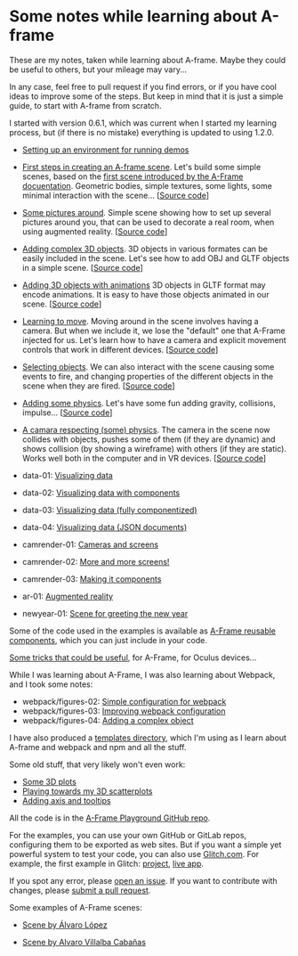 # Some notes while learning about A-frame

These are my notes,
taken while learning about A-frame.
Maybe they could be useful to others,
but your mileage may vary...

In any case,
feel free to pull request if you find errors,
or if you have cool ideas to improve some of the steps.
But keep in mind that it is just a simple guide,
to start with A-frame from scratch.

I started with version 0.6.1, which was current when I started
my learning process, but (if there is no mistake)
everything is updated to using 1.2.0.


* [Setting up an environment for running demos](environment.md)

* [First steps in creating an A-frame scene](figures-01/README.md).
  Let's build some simple scenes, based on the [first scene introduced
  by the A-Frame docuentation](https://aframe.io/docs/1.2.0/introduction/#getting-started).
  Geometric bodies, simple textures, some lights, some minimal interaction
  with the scene...
  [[Source code](https://github.com/jgbarah/aframe-playground/tree/master/figures-01)]

* [Some pictures around](pictures-01/README.md).
  Simple scene showing how to set up several pictures around you, that can be
  used to decorate a real room, when using augmented reality.
  [[Source code](https://github.com/jgbarah/aframe-playground/tree/master/pictures-01)]

* [Adding complex 3D objects](figures-04/README.md).
  3D objects in various formates can be easily included in the scene.
  Let's see how to add OBJ and GLTF objects in a simple scene.
  [[Source code](https://github.com/jgbarah/aframe-playground/tree/master/figures-04)]

* [Adding 3D objects with animations](moving-01/README.md)
  3D objects in GLTF format may encode animations. It is easy to have those
  objects animated in our scene.
  [[Source code](https://github.com/jgbarah/aframe-playground/tree/master/moving-01)]

* [Learning to move](interaction-01/README.md).
  Moving around in the scene involves having a camera.
  But when we include it, we lose the "default" one that A-Frame injected
  for us. Let's learn how to have a camera and explicit movement controls
  that work in different devices.
  [[Source code](https://github.com/jgbarah/aframe-playground/tree/master/interaction-01)]

* [Selecting objects](interaction-02/README.md).
  We can also interact with the scene causing some events to fire,
  and changing properties of the different objects in the scene when
  they are fired.
  [[Source code](https://github.com/jgbarah/aframe-playground/tree/master/interaction-02)]

* [Adding some physics](physics-01/README.md).
  Let's have some fun adding gravity, collisions, impulse...
  [[Source code](https://github.com/jgbarah/aframe-playground/tree/master/physics-01)]

* [A camara respecting (some) physics](physics-02/README.md).
  The camera in the scene now collides with objects, pushes some of them
  (if they are dynamic) and shows collision (by showing a wireframe) with
  others (if they are static). Works well both in the computer and in VR devices. 
  [[Source code](https://github.com/jgbarah/aframe-playground/tree/master/physics-02)]

* data-01: [Visualizing data](data-01/README.md)
* data-02: [Visualizing data with components](data-02/README.md)
* data-03: [Visualizing data (fully componentized)](data-03/README.md)
* data-04: [Visualizing data (JSON documents)](data-04/README.md)
* camrender-01: [Cameras and screens](camrender-01/README.md)
* camrender-02: [More and more screens!](camrender-02/README.md)
* camrender-03: [Making it components](camrender-03/README.md)
* ar-01: [Augmented reality](ar-01/README.md)
* newyear-01: [Scene for greeting the new year](newyear-01/README.md)

Some of the code used in the examples is available as [A-Frame reusable components](components),
which you can just include in your code.

[Some tricks that could be useful](tricks.md), for A-Frame, for Oculus devices...

While I was learning about A-Frame, I was also learning about Webpack,
and I took some notes:

* webpack/figures-02: [Simple configuration for webpack](webpack/figures-02/README.md)
* webpack/figures-03: [Improving webpack configuration](webpack/figures-03/README.md)
* webpack/figures-04: [Adding a complex object](webpack/figures-04/README.md)


I have also produced a
[templates directory](templates/README.md),
which I'm using as I learn about A-frame and webpack and npm and all the stuff.

Some old stuff, that very likely won't even work:

* [Some 3D plots](plots-01/README.md)
* [Playing towards my 3D scatterplots](plots-02/README.md)
* [Adding axis and tooltips](plots-03/README.md)

All the code is in the
[A-Frame Playground GitHub repo](https://github.com/jgbarah/aframe-playground).

For the examples, you can use your own GitHub or GitLab repos,
configuring them to be exported as web sites.
But if you want a simple yet powerful system to test your code,
you can also use [Glitch.com](https://glitch.com).
For example, the first example in Glitch: [project](https://glitch.com/~jumbled-whistle),
[live app](https://jumbled-whistle.glitch.me).

If you spot any error, please
[open an issue](https://github.com/jgbarah/aframe-playground/issues/new).
If you want to contribute with changes, please
[submit a pull request](https://github.com/jgbarah/aframe-playground/pulls).

Some examples of A-Frame scenes:

* [Scene by Álvaro López](https://alvarolopezgarcia.github.io/a-frame-pruebas/Scene-House/camera-2.html)

* [Scene by Alvaro Villalba Cabañas](https://villalba5.github.io/aframe/physics-02/pruebajuego.html)

